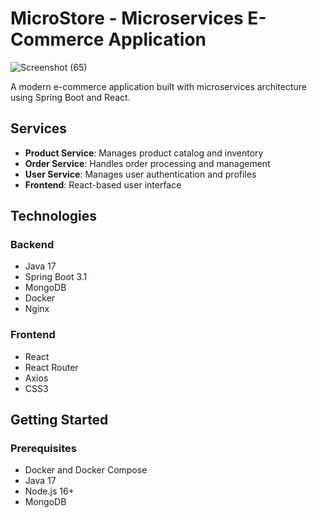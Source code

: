 
# MicroStore - Microservices E-Commerce Application

![Screenshot (65)](https://github.com/user-attachments/assets/f3807034-43eb-43d0-b88b-3ccc96033841)


A modern e-commerce application built with microservices architecture using Spring Boot and React.


## Services

- **Product Service**: Manages product catalog and inventory
- **Order Service**: Handles order processing and management
- **User Service**: Manages user authentication and profiles
- **Frontend**: React-based user interface

## Technologies

### Backend
- Java 17
- Spring Boot 3.1
- MongoDB
- Docker
- Nginx

### Frontend
- React
- React Router
- Axios
- CSS3

## Getting Started

### Prerequisites
- Docker and Docker Compose
- Java 17
- Node.js 16+
- MongoDB


